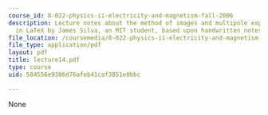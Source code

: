 ```yaml
---
course_id: 8-022-physics-ii-electricity-and-magnetism-fall-2006
description: Lecture notes about the method of images and multipole expansion. Prepared
  in LaTeX by James Silva, an MIT student, based upon handwritten notes.
file_location: /coursemedia/8-022-physics-ii-electricity-and-magnetism-fall-2006/584556e9306d76afeb41caf3851e0bbc_lecture14.pdf
file_type: application/pdf
layout: pdf
title: lecture14.pdf
type: course
uid: 584556e9306d76afeb41caf3851e0bbc

---
```

None